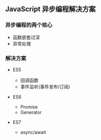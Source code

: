 ## JavaScript 异步编程解决方案


### 异步编程的两个核心

- 函数嵌套过深
- 异常处理

### 解决方案

* ES5
  - 回调函数
  - 事件监听(事件发布/订阅)

* ES6
  - Promise
  - Generator

* ES7
  - async/await
